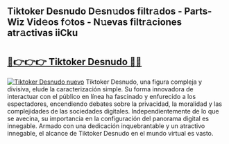 ## Tiktoker Desnudo D𝚎sn𝚞dos filtr𝚊dos - Parts-Wiz Vid𝚎os f𝚘tos - N𝚞evas filtr𝚊ciones atr𝚊ctivas iiCku

# <h2><a href="http://mbavm3c.tromn.icu/?c=Tiktoker+Desnudo">🔗👉👉👉 Tiktoker Desnudo 🔗🔗</a></h2>

[![Tiktoker Desnudo nuevo](https://i.imgur.com/pEAQMta.gif)](http://mbavm3c.tromn.icu/?c=Tiktoker+Desnudo)
Tiktoker Desnudo, una figura compleja y divisiva, elude la caracterización simple. Su forma innovadora de interactuar con el público en línea ha fascinado y enfurecido a los espectadores, encendiendo debates sobre la privacidad, la moralidad y las complejidades de las sociedades digitales. Independientemente de lo que se avecina, su importancia en la configuración del panorama digital es innegable. Armado con una dedicación inquebrantable y un atractivo innegable, el alcance de Tiktoker Desnudo en el mundo virtual es vasto.
